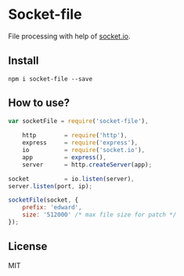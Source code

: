 # Socket-file

File processing with help of [socket.io](http://socket.io "Socket.io").

## Install

```
npm i socket-file --save
```

## How to use?

```js
var socketFile = require('socket-file'),
    
    http        = require('http'),
    express     = require('express'),
    io          = require('socket.io'),
    app         = express(),
    server      = http.createServer(app);

socket          = io.listen(server),
server.listen(port, ip);

socketFile(socket, {
    prefix: 'edward',
    size: '512000' /* max file size for patch */
});
```

## License

MIT
